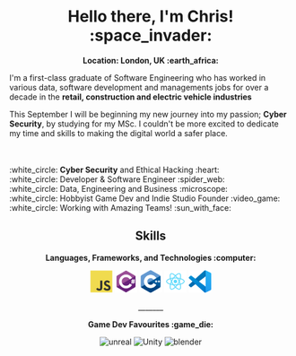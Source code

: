 <div>
  <h1 align="center">
    Hello there, I'm Chris! :space_invader:
  </h1>
  <p align="center"><b>Location: London, UK :earth_africa:</b></p>
  <p>I'm a first-class graduate of Software Engineering  who has worked in various data, software development and managements jobs for over a decade in the <b>retail, construction and electric vehicle industries</b></p>
  <p>This September I will be beginning my new journey into my passion; <b>Cyber Security</b>, by studying for my MSc. I couldn't be more excited to dedicate my time and skills to making the digital world a safer place.</p>
  <p>
    <br/>
    <br/>:white_circle:    <b>Cyber Security</b> and Ethical Hacking :heart:
    <br/>:white_circle:    Developer & Software Engineer :spider_web:
    <br/>:white_circle:    Data, Engineering and Business :microscope:
    <br/>:white_circle:    Hobbyist Game Dev and Indie Studio Founder :video_game:
    <br/>:white_circle:    Working with Amazing Teams! :sun_with_face: 
  </p>
  <h2 align="center">
    Skills
    <br/>
  </h2>
  <p align="center"><b>Languages, Frameworks, and Technologies :computer:</b></p>
  <p align="center">
    <img src="https://raw.githubusercontent.com/devicons/devicon/master/icons/javascript/javascript-original.svg" alt="javascript" width="40" height="40"/>
    <img src="https://raw.githubusercontent.com/devicons/devicon/master/icons/csharp/csharp-original.svg" alt="csharp" width="40" height="40"/>
    <img src="https://raw.githubusercontent.com/devicons/devicon/master/icons/cplusplus/cplusplus-original.svg" alt="cplusplus" width="40" height="40"/>
    <img src="https://raw.githubusercontent.com/github/explore/80688e429a7d4ef2fca1e82350fe8e3517d3494d/topics/react/react.png" alt="react" width="40" height="40"/>
    <img alt="Visual Studio Code" width="40px" src="https://raw.githubusercontent.com/github/explore/80688e429a7d4ef2fca1e82350fe8e3517d3494d/topics/visual-studio-code/visual-studio-code.png" />
  </p>
  <p align="center">_______</p>
  <p align="center"><b>Game Dev Favourites :game_die:</b></p>
  <p align="center">
    <img src="https://cdn2.unrealengine.com/ue-logo-stacked-unreal-engine-w-677x545-fac11de0943f.png" alt="unreal" width="40" height="40"/>
    <img src="https://www.vectorlogo.zone/logos/unity3d/unity3d-icon.svg" alt="Unity" width="40" height="40"/>
    <img src="https://download.blender.org/branding/community/blender_community_badge_orange.png" alt="blender" width="40" height="40"/>
  </p>
</div>
